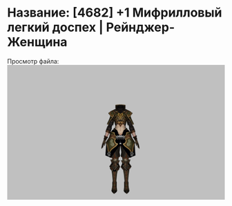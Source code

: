 # Название: [4682] +1 Мифрилловый легкий доспех | Рейнджер-Женщина

Просмотр файла:
![p030021.png](p030021.png)